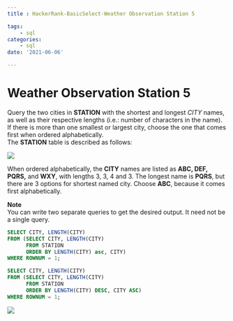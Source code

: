 ```yaml
---
title : HackerRank-BasicSelect-Weather Observation Station 5

tags:
    - sql
categories:
    - sql 
date: '2021-06-06'

---
```


# Weather Observation Station 5


Query the two cities in **STATION** with the shortest and longest _CITY_ names, as well as their respective lengths (i.e.: number of characters in the name). If there is more than one smallest or largest city, choose the one that comes first when ordered alphabetically.  
The **STATION** table is described as follows:

![](https://s3.amazonaws.com/hr-challenge-images/9336/1449345840-5f0a551030-Station.jpg)

When ordered alphabetically, the  **CITY**  names are listed as  **ABC, DEF, PQRS,**  and  **WXY**, with lengths 3, 3, 4 and 3. The longest name is  **PQRS**, but there are 3 options for shortest named city. Choose  **ABC**, because it comes first alphabetically.

**Note**  
You can write two separate queries to get the desired output. It need not be a single query.


```sql
SELECT CITY, LENGTH(CITY)
FROM (SELECT CITY, LENGTH(CITY)
      FROM STATION
      ORDER BY LENGTH(CITY) asc, CITY)
WHERE ROWNUM = 1;

SELECT CITY, LENGTH(CITY)
FROM (SELECT CITY, LENGTH(CITY)
      FROM STATION
      ORDER BY LENGTH(CITY) DESC, CITY ASC) 
WHERE ROWNUM = 1;


```

![](https://i.imgur.com/TmujbNk.png)


